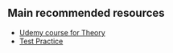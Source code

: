 ## Main recommended resources

- [Udemy course for Theory](https://www.udemy.com/course/aws-data-engineer/)
- [Test Practice](https://portal.tutorialsdojo.com/courses/aws-certified-data-engineer-associate-practice-exam-dea-c01/)
